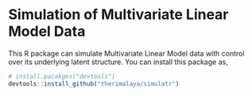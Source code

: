 # Simulation of Multivariate Linear Model Data

This R package can simulate Multivariate Linear Model data with control over its underlying latent structure. You can install this package as,

```r
# install.pacakges("devtools")
devtools::install_github("therimalaya/simulatr")
```
